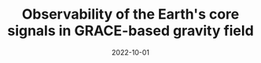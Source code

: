---
title: "Observability of the Earth's core signals in GRACE-based gravity field"
date: 2022-10-01
authors: "**Lecomte, H.**, Rosat, S. and Mandea, M."
publication_types: "1"
abstract: ""
publication: "Journée CNES Jeunes Chercheurs"
info: ""
doi: "https://cnes-jc2.fr/programme/"
note: "(poster)"
folder_name: "jcjc2022"
---